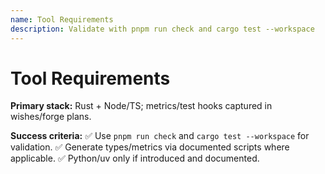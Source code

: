 ```yaml
---
name: Tool Requirements
description: Validate with pnpm run check and cargo test --workspace
---
```


# Tool Requirements

**Primary stack:** Rust + Node/TS; metrics/test hooks captured in wishes/forge plans.

**Success criteria:**
✅ Use `pnpm run check` and `cargo test --workspace` for validation.
✅ Generate types/metrics via documented scripts where applicable.
✅ Python/uv only if introduced and documented.

